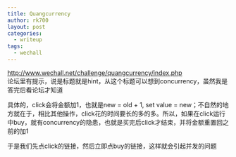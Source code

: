 ```yaml
---
title: Quangcurrency
author: rk700
layout: post
categories:
  - writeup
tags:
  - wechall
---
```

<http://www.wechall.net/challenge/quangcurrency/index.php>  
论坛里有提示，说是标题就是hint，从这个标题可以想到concurrency，虽然我是答完后看论坛才知道

具体的，click会将金额加1，也就是new = old + 1, set value = new；不自然的地方就在于，相比其他操作，click花的时间要长的多的多。所以，如果在click运行中buy，就有concurrency的隐患，也就是买完后click才结束，并将金额重置回之前的加1

于是我们先点click的链接，然后立即点buy的链接，这样就会引起并发的问题
